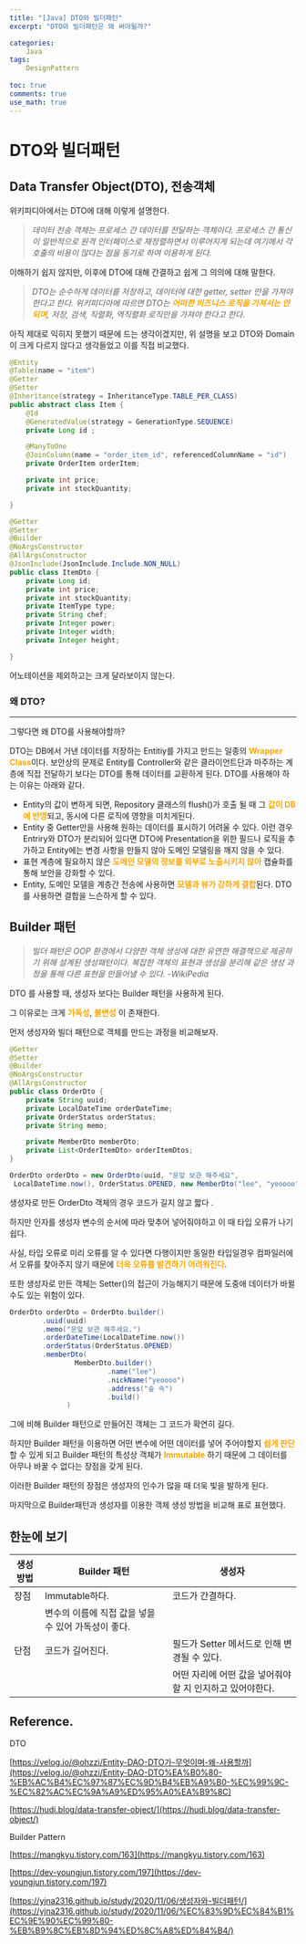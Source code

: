 ```yaml
---
title: "[Java] DTO와 빌더패턴"
excerpt: "DTO와 빌더패턴은 왜 써야될까?"

categories:
    Java
tags:
    DesignPattern
    
toc: true
comments: true
use_math: true
---  
```


<style type = 'text/css'>
    .o{
    font-weight: bold;
    color:orange;
    }
</style>


# DTO와 빌더패턴

## Data Transfer Object(DTO), 전송객체

위키피디아에서는 DTO에 대해 이렇게 설명한다.

> *데이터 전송 객체는 프로세스 간 데이터를 전달하는 객체이다. 프로세스 간 통신이 일반적으로 원격 인터페이스로 재정렬하면서 이루어지게 되는데 여기에서 각 호출의 비용이 많다는 점을 동기로 하여 이용하게 된다.*
> 

이해하기 쉽지 않지만, 이후에 DTO에 대해 간결하고 쉽게 그 의의에 대해 말한다.

> *DTO는 순수하게 데이터를 저장하고, 데이터에 대한 getter, setter 만을 가져야한다고 한다. 위키피디아에 따르면 DTO는 <span class = "o">어떠한 비즈니스 로직을 가져서는 안되며</span>, 저장, 검색, 직렬화, 역직렬화 로직만을 가져야 한다고 한다.*
> 

아직 제대로 익히지 못했기 때문에 드는 생각이겠지만, 위 설명을 보고 DTO와 Domain이 크게 다르지 않다고 생각들었고 이를 직접 비교했다.

```java
@Entity
@Table(name = "item")
@Getter
@Setter
@Inheritance(strategy = InheritanceType.TABLE_PER_CLASS)
public abstract class Item {
    @Id
    @GeneratedValue(strategy = GenerationType.SEQUENCE)
    private Long id ;

    @ManyToOne
    @JoinColumn(name = "order_item_id", referencedColumnName = "id")
    private OrderItem orderItem;

    private int price;
    private int stockQuantity;

}
```

```java
@Getter
@Setter
@Builder
@NoArgsConstructor
@AllArgsConstructor
@JsonInclude(JsonInclude.Include.NON_NULL)
public class ItemDto {
    private Long id;
    private int price;
    private int stockQuantity;
    private ItemType type;
    private String chef;
    private Integer power;
    private Integer width;
    private Integer height;

}
```

어노테이션을 제외하고는 크게 달라보이지 않는다.

### 왜 DTO?

---

그렇다면 왜 DTO를 사용해야할까? 

DTO는 DB에서 거낸 데이터를 저장하는 Entitiy를 가지고 만드는 일종의 <span class = "o">Wrapper Class</span>이다. 보안상의 문제로 Entity를 Controller와 같은 클라이언트단과 마주하는 계층에 직접 전달하기 보다는 DTO를 통해 데이터를 교환하게 된다. DTO를 사용해야 하는 이유는 아래와 같다.

- Entity의 값이 변하게 되면, Repository 클래스의 flush()가 호출 될 때 그 <span class = "o">값이 DB에 반영</span>되고, 동시에 다른 로직에 영향을 미치게된다.
- Entity 중 Getter만을 사용해 원하는 데이터를 표시하기 어려울 수 있다. 이런 경우 Entriry와 DTO가 분리되어 있다면 DTO에 Presentation을 위한 필드나 로직을 추가하고 Entity에는 변경 사항을 만들지 않아 도메인 모델링을 깨지 않을 수 있다.
- 표현 계층에 필요하지 않은 <span class = "o">도메인 모델의 정보를 외부로 노출시키지 않아</span> 캡슐화를 통해 보안을 강화할 수 있다.
- Entity, 도메인 모델을 계층간 전송에 사용하면 <span class = "o">모델과 뷰가 강하게 결합</span>된다. DTO를 사용하면 결합을 느슨하게 할 수 있다.

## Builder 패턴

> *빌더 패턴은 OOP 환경에서 다양한 객체 생성에 대한 유연한 해결책으로 제공하기 위해 설계된 생성패턴이다. 복잡한 객체의 표현과 생성을 분리해 같은 생성 과정을 통해 다른 표현을 만들어낼 수 있다.* *-WikiPedia*
> 

DTO 를 사용할 때, 생성자 보다는 Builder 패턴을 사용하게 된다.

그 이유로는 크게 <span class = "o">가독성</span>, <span class = "o">불변성</span> 이 존재한다.

먼저 생성자와 빌더 패턴으로 객체를 만드는 과정을 비교해보자.

```java
@Getter
@Setter
@Builder
@NoArgsConstructor
@AllArgsConstructor
public class OrderDto {
    private String uuid;
    private LocalDateTime orderDateTime;
    private OrderStatus orderStatus;
    private String memo;

    private MemberDto memberDto;
    private List<OrderItemDto> orderItemDtos;
}

OrderDto orderDto = new OrderDto(uuid, "문앞 보관 해주세요",
 LocalDateTime.now(), OrderStatus.OPENED, new MemberDto("lee", "yeoooo", "숲 속")
```

생성자로 만든 OrderDto 객체의 경우 코드가 길지 않고 짧다 .

하지만 인자를 생성자 변수의 순서에 따라 맞추어 넣어줘야하고 이 때 타입 오류가 나기쉽다.

사실, 타입 오류로 미리 오류를 알 수 있다면 다행이지만 동일한 타입일경우 컴파일러에서 오류를 찾아주지 않기 때문에 <span class = "o">더욱 오류를 발견하기 어려워진다</span>.

또한 생성자로 만든 객체는 Setter()의 접근이 가능해지기 때문에 도중애 데이터가 바뀔수도 있는 위험이 있다.

```java
OrderDto orderDto = OrderDto.builder()
        .uuid(uuid)
        .memo("문앞 보관 해주세요.")
        .orderDateTime(LocalDateTime.now())
        .orderStatus(OrderStatus.OPENED)
        .memberDto(
                MemberDto.builder()
                        .name("lee")
                        .nickName("yeoooo")
                        .address("숲 속")
                        .build()
              )
```

그에 비해  Builder 패턴으로 만들어진 객체는 그 코드가 확연히 길다. 

하지만 Builder 패턴을 이용하면  어떤 변수에 어떤 데이터를 넣어 주어야할지 <span class = "o">쉽게 판단</span>할 수 있게 되고 Builder 패턴의 특성상 객체가 <span class = "o">Immutable</span> 하기 때문에 그 데이터를 아무나 바꿀 수 없다는 장점을 갖게 된다.

이러한 Builder 패턴의 장점은 생성자의 인수가 많을 때 더욱 빛을 발하게 된다.

마지막으로 Builder패턴과 생성자를 이용한 객체 생성 방법을 비교해 표로 표현했다.  

## 한눈에 보기  

| 생성 방법 | Builder 패턴 | 생성자 |
| --- | --- | --- |
| 장점 | Immutable하다. | 코드가 간결하다. |
|  | 변수의 이름에 직접 값을 넣을 수 있어 가독성이 좋다. |  |
| 단점 | 코드가 길어진다. | 필드가 Setter 메서드로 인해 변경될 수 있다. |
|  |  | 어떤 자리에 어떤 값을 넣어줘야할 지 인지하고 있어야한다. |  

## Reference.

DTO

[https://velog.io/@ohzzi/Entity-DAO-DTO가-무엇이며-왜-사용할까](https://velog.io/@ohzzi/Entity-DAO-DTO%EA%B0%80-%EB%AC%B4%EC%97%87%EC%9D%B4%EB%A9%B0-%EC%99%9C-%EC%82%AC%EC%9A%A9%ED%95%A0%EA%B9%8C)

[https://hudi.blog/data-transfer-object/](https://hudi.blog/data-transfer-object/)

Builder Pattern

[https://mangkyu.tistory.com/163](https://mangkyu.tistory.com/163)

[https://dev-youngjun.tistory.com/197](https://dev-youngjun.tistory.com/197)

[https://yjna2316.github.io/study/2020/11/06/생성자와-빌더패턴/](https://yjna2316.github.io/study/2020/11/06/%EC%83%9D%EC%84%B1%EC%9E%90%EC%99%80-%EB%B9%8C%EB%8D%94%ED%8C%A8%ED%84%B4/)